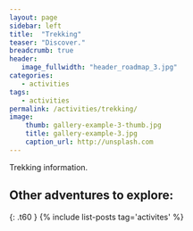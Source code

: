 ```yaml
---
layout: page
sidebar: left
title:  "Trekking"
teaser: "Discover."
breadcrumb: true
header:
   image_fullwidth: "header_roadmap_3.jpg"
categories:
   - activities
tags:
   - activities
permalink: /activities/trekking/
image:
    thumb: gallery-example-3-thumb.jpg
    title: gallery-example-3.jpg
    caption_url: http://unsplash.com
---
```

Trekking information.



## Other adventures to explore:
{: .t60 }
{% include list-posts tag='activites' %}
